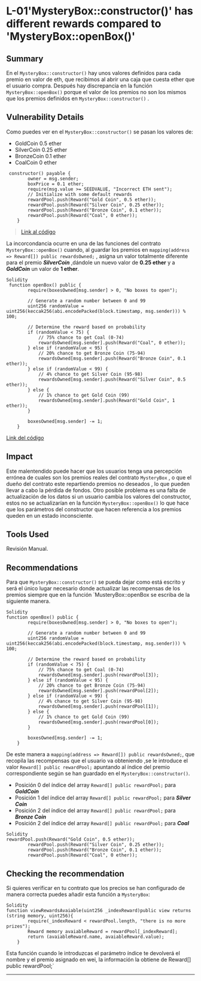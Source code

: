 # L-01'MysteryBox::constructor()' has different rewards compared to 'MysteryBox::openBox()'

## Summary

En el  `MysteryBox::constructor()` hay unos valores definidos para cada premio en valor  de eth, que recibimos al abrir una caja que cuesta ether que el usuario compra.  Después hay discrepancia en la función `MysteryBox::openBox()`  porque el valor de los premios no son los mismos que los premios definidos en `MysteryBox::constructor()` .

## Vulnerability Details

Como puedes ver en el `MysteryBox::constructor()` se pasan los valores de:

* GoldCoin 0.5 ether
* SilverCoin 0.25 ether
* BronzeCoin 0.1 ether
* CoalCoin 0 ether

```Solidity
 constructor() payable {
        owner = msg.sender;
        boxPrice = 0.1 ether;
        require(msg.value >= SEEDVALUE, "Incorrect ETH sent");
        // Initialize with some default rewards
        rewardPool.push(Reward("Gold Coin", 0.5 ether));
        rewardPool.push(Reward("Silver Coin", 0.25 ether));
        rewardPool.push(Reward("Bronze Coin", 0.1 ether));
        rewardPool.push(Reward("Coal", 0 ether));
    }
```

> [Link al código](https://github.com/xisco-correa/My-Audits/blob/main/audits/MysteryBox/MysteryBox.sol#L18-L27)

La incorcondancia ocurre en una de las funciones del contrato `MysteryBox::openBox()` cuando, al guardar los premios en `mapping(address => Reward[]) public rewardsOwned;` , asigna un valor totalmente diferente para el premio ***SilverCoin*** ,dándole un nuevo valor de **0.25 ether** y a ***GoldCoin*** un  valor de **1 ether**.

```Solidity
Solidity
 function openBox() public {
        require(boxesOwned[msg.sender] > 0, "No boxes to open");

        // Generate a random number between 0 and 99
        uint256 randomValue = uint256(keccak256(abi.encodePacked(block.timestamp, msg.sender))) % 100;

        // Determine the reward based on probability
        if (randomValue < 75) {
            // 75% chance to get Coal (0-74)
            rewardsOwned[msg.sender].push(Reward("Coal", 0 ether));
        } else if (randomValue < 95) {
            // 20% chance to get Bronze Coin (75-94)
            rewardsOwned[msg.sender].push(Reward("Bronze Coin", 0.1 ether));
        } else if (randomValue < 99) {
            // 4% chance to get Silver Coin (95-98)
            rewardsOwned[msg.sender].push(Reward("Silver Coin", 0.5 ether));
        } else {
            // 1% chance to get Gold Coin (99)
            rewardsOwned[msg.sender].push(Reward("Gold Coin", 1 ether));
        }

        boxesOwned[msg.sender] -= 1;
    }
```

[Link del código](https://github.com/xisco-correa/My-Audits/blob/f0ee83e978e585f4177353aed096dbbde9ab6e78/audits/MysteryBox/MysteryBox.sol#L44-L66)

## Impact

Este malentendido puede hacer que los usuarios tenga una percepción errónea de cuales son los premios reales del contrato `MysteryBox` , o que el dueño del contrato este repartiendo  premios no deseados , lo que pueden llevar a cabo la pérdida de fondos.
Otro posible problema es una falta de actualización de los datos si un usuario cambia los valores del constructor, estos no se actualizarían en la función `MysteryBox::openBox()` lo que hace que los parámetros del constructor que hacen referencia a los premios queden en un estado inconsciente.

## Tools Used

Revisión Manual.

## Recommendations

Para que  `MysteryBox::constructor()` se pueda dejar como está escrito y será el único lugar necesario donde actualizar las recompensas de los premios siempre que en la función \`MusteryBox::openBox se escriba de la siguiente manera.

```Solidity
Solidity
function openBox() public {
        require(boxesOwned[msg.sender] > 0, "No boxes to open");

        // Generate a random number between 0 and 99
        uint256 randomValue = uint256(keccak256(abi.encodePacked(block.timestamp, msg.sender))) % 100;

        // Determine the reward based on probability
        if (randomValue < 75) {
            // 75% chance to get Coal (0-74)
            rewardsOwned[msg.sender].push(rewardPool[3]);
        } else if (randomValue < 95) {
            // 20% chance to get Bronze Coin (75-94)
            rewardsOwned[msg.sender].push(rewardPool[2]);
        } else if (randomValue < 99) {
            // 4% chance to get Silver Coin (95-98)
            rewardsOwned[msg.sender].push(rewardPool[1]);
        } else {
            // 1% chance to get Gold Coin (99)
            rewardsOwned[msg.sender].push(rewardPool[0]);
        }

        boxesOwned[msg.sender] -= 1;
    }
```

De este manera a `mapping(address => Reward[]) public rewardsOwned;`, que recopila las recompensas que el usuario va obteniendo ,se le introduce el valor `Reward[] public rewardPool;` apuntando al índice del premio correspondiente según se han guardado en el `MysteryBox::constructor()`.

* Posición 0 del índice del array `Reward[] public rewardPool;` para ***GoldCoin***
* Posición 1 del índice del array `Reward[] public rewardPool;` para ***Silver Coin***
* Posición 2 del índice del array `Reward[] public rewardPool;` para ***Bronze Coin***
* Posición 2 del índice del array `Reward[] public rewardPool;` para ***Coal***

```Solidity
Solidity
rewardPool.push(Reward("Gold Coin", 0.5 ether));
        rewardPool.push(Reward("Silver Coin", 0.25 ether));
        rewardPool.push(Reward("Bronze Coin", 0.1 ether));
        rewardPool.push(Reward("Coal", 0 ether));
```

## Checking the recommendation

Si quieres verificar en tu contrato que los precios se han configurado de manera correcta puedes añadir esta función a `MysteryBox`:
```
Solidity
function viewRewardsAvaiable(uint256 _indexReward)public view returns (string memory, uint256){
        require(_indexReward < rewardPool.length, "there is no more prizes");
        Reward memory avaiableReward = rewardPool[_indexReward];
        return (avaiableReward.name, avaiableReward.value);
    }
```
Esta función cuando le introduzcas el parámetro índice te devolverá el nombre y el premio asignado en wei, la información la obtiene de Reward[] public rewardPool;`
***
